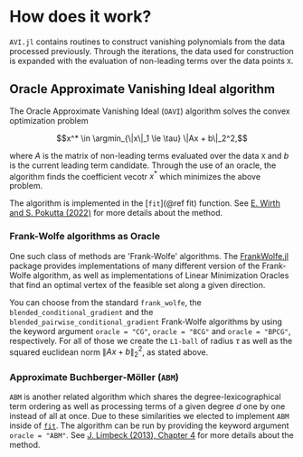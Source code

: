 # How does it work?

`AVI.jl` contains routines to construct vanishing polynomials from the data processed previously. Through the iterations, the data used for construction is expanded with the evaluation of non-leading terms over the data points $\texttt{X}$.

## Oracle Approximate Vanishing Ideal algorithm 

The Oracle Approximate Vanishing Ideal ($\texttt{OAVI}$) algorithm solves the convex optimization problem 
```math
x^* \in \argmin_{\|x\|_1 \le \tau} \|Ax + b\|_2^2,
```
where $A$ is the matrix of non-leading terms evaluated over the data $\texttt{X}$ and $b$ is the current leading term candidate. Through the use of an oracle, the algorithm finds the coefficient vecotr $x^{*}$ which minimizes the above problem. 

The algorithm is implemented in the [`fit`](@ref fit) function. See [E. Wirth and S. Pokutta (2022)](https://proceedings.mlr.press/v151/wirth22a.html) for more details about the method.

### Frank-Wolfe algorithms as Oracle

One such class of methods are 'Frank-Wolfe' algorithms. The [FrankWolfe.jl](https://github.com/ZIB-IOL/FrankWolfe.jl/tree/master) package provides implementations of many different version of the Frank-Wolfe algorithm, as well as implementations of Linear Minimization Oracles that find an optimal vertex of the feasible set along a given direction.

You can choose from the standard `frank_wolfe`, the `blended_conditional_gradient` and the `blended_pairwise_conditional_gradient` Frank-Wolfe algorithms by using the keyword argument `oracle = "CG"`, `oracle = "BCG"` and `oracle = "BPCG"`, respectively. For all of those we create the `L1-ball` of radius $\tau$ as well as the squared euclidean norm $\|Ax+b\|_2^2$, as stated above.

### Approximate Buchberger-Möller ($\texttt{ABM}$)

$\texttt{ABM}$ is another related algorithm which shares the degree-lexicographical term ordering as well as processing terms of a given degree $d$ one by one instead of all at once. Due to these similarities we elected to implement $\texttt{ABM}$ inside of [`fit`](@ref). The algorithm can be run by providing the keyword argument `oracle = "ABM"`. See [J. Limbeck (2013), Chapter 4](https://www.researchgate.net/publication/283651363_Computation_of_Approximate_Border_Bases_and_Applications) for more details about the method.
